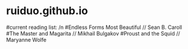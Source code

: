 # ruiduo.github.io
#current reading list: /n
#Endless Forms Most Beautiful // Sean B. Caroll
#The Master and Magarita // Mikhail Bulgakov
#Proust and the Squid // Maryanne Wolfe
